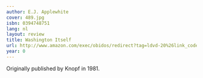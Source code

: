 ```yaml
---
author: E.J. Applewhite
cover: 489.jpg
isbn: 0394748751
lang: nl
layout: review
title: Washington Itself
url: http://www.amazon.com/exec/obidos/redirect?tag=ldvd-20%26link_code=xm2%26camp=2025%26creative=165953%26path=http://www.amazon.com/gp/redirect.html%253fASIN=0394748751%2526tag=ldvd-20%2526lcode=xm2%2526cID=2025%2526ccmID=165953%2526location=/o/ASIN/0394748751%25253FSubscriptionId=0VJDVJ14KM0P0VXDCQ82
year: 0
---
```


Originally published by Knopf in 1981.
